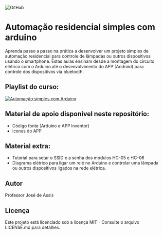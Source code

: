 ![GitHub](https://img.shields.io/github/license/professorjosedeassis/arduinolampada)
# Automação residencial simples com arduino
Aprenda passo a passo na prática a desenvolver um projeto simples de automação residencial para controle de lâmpadas ou outros dispositivos usando o smartphone.
Estas aulas ensinam desde a montagem do circuito elétrico com o Arduino até o desenvolvimento do APP (Android) para controle dos dispositivos via bluetooth.
## Playlist do curso:
[![Automação simples com Arduino](https://img.youtube.com/vi/fl6T8_RROHw/0.jpg)](https://www.youtube.com/playlist?list=PLbEOwbQR9lqyx55WVP8BtlHTZE3iOHdNJ "Automação simples com Arduino")
## Material de apoio disponível neste repositório:
* Código fonte (Arduino e APP Inventor)
* icones do APP
## Material extra:
* Tutorial para setar o SSID e a senha dos módulos HC-05 e HC-06
* Diagrama elétrico para ligar um relé no Arduino e controlar uma lâmpada ou outros dispositivos ligados na rede elétrica.
## Autor
Professor José de Assis
## Licença
Este projeto está licenciado sob a licença MIT - Consulte o arquivo LICENSE.md para detalhes.
